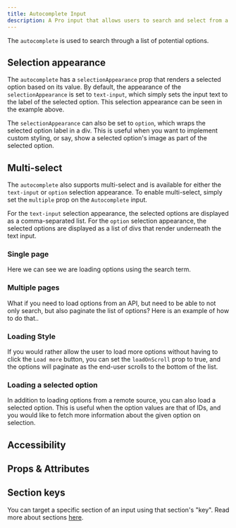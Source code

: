 ```yaml
---
title: Autocomplete Input
description: A Pro input that allows users to search and select from a customizable options list. Supports single and multi-value selections.
---
```


<InputPageHero title="Autocomplete"></InputPageHero>

<ProInstallSnippet></ProInstallSnippet>

The `autocomplete` is used to search through a list of potential options.

<!-- Base Example (plain text, static list, single value) -->

## Selection appearance

The `autocomplete` has a `selectionAppearance` prop that renders a selected option based on its value. By default, the appearance of the `selectionAppearance` is set to `text-input`, which simply sets the input text to the label of the selected option. This selection appearance can be seen in the example above.

The `selectionAppearance` can also be set to `option`, which wraps the selected option label in a div. This is useful when you want to implement custom styling, or say, show a selected option's image as part of the selected option.

<!-- Base Example (using option appearance to show selected option avatar or something.) -->

## Multi-select

The `autocomplete` also supports multi-select and is available for either the `text-input` or `option` selection appearance. To enable multi-select, simply set the `multiple` prop on the `Autocomplete` input.

For the `text-input` selection appearance, the selected options are displayed as a comma-separated list. For the `option` selection appearance, the selected options are displayed as a list of divs that render underneath the text input.

### Single page

Here we can see we are loading options using the search term.

### Multiple pages

What if you need to load options from an API, but need to be able to not only search, but also paginate the list of options? Here is an example of how to do that..

<!-- Example of loading options via API with pagination. -->
<!-- Example of loading options via API with cursor. -->
<!-- Example of loading options via API with offset. -->

### Loading Style

If you would rather allow the user to load more options without having to click the `Load more` button, you can set the `loadOnScroll` prop to true, and the options will paginate as the end-user scrolls to the bottom of the list.

### Loading a selected option

In addition to loading options from a remote source, you can also load a selected option. This is useful when the option values are that of IDs, and you would like to fetch more information about the given option on selection.

<!-- Example of loading option via API. -->

## Accessibility

## Props & Attributes

<!-- <reference-table input="autocomplete">
</reference-table> -->

## Section keys

You can target a specific section of an input using that section's "key". Read more about sections [here](/essentials/inputs#sections).

<div>
  <formkit-input-diagram />
</div>

<reference-table type="sectionKeys" primary="section-key" :without="[]">
</reference-table>
